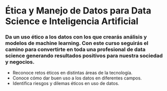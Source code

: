 # Ética y Manejo de Datos para Data Science e Inteligencia Artificial

### Da un uso ético a los datos con los que crearás análisis y modelos de machine learning. Con este curso seguirás el camino para convertirte en toda una profesional de data science generando resultados positivos para nuestra sociedad y negocios.

- Reconoce retos éticos en distintas áreas de la tecnología.
- Conoce cómo dar buen uso a los datos en diferentes campos.
- Identifica riesgos y dilemas éticos en uso de datos.

